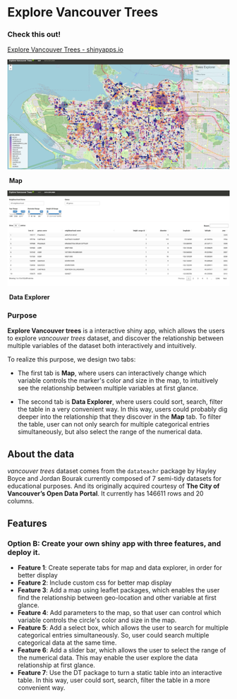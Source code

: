 # Explore Vancouver Trees

### Check this out!

[Explore Vancouver Trees - shinyapps.io](https://slinger25.shinyapps.io/explore_van_trees/)

![Running screenshot](/images/screenshot.png)

​                                                            **Map**

![screenshot_data_explorer](/images/screenshot_data_explorer.png)

​                                                    **Data Explorer**

### Purpose

**Explore Vancouver trees** is a interactive shiny app, which allows the users to explore *vancouver trees* dataset, and discover the relationship between multiple variables of the dataset both interactively and intuitively.

To realize this purpose, we design two tabs:

- The first tab is **Map**, where users can interactively change which variable controls the marker's color and size in the map, to intuitively see the relationship between multiple variables at first glance. 

- The second tab is **Data Explorer**, where users could sort, search, filter the table in a very convenient way. In this way, users could probably dig deeper into the relationship that they discover in the **Map** tab. To filter the table, user can not only search for multiple categorical entries simultaneously, but also select the range of the numerical data.

## About the data

*vancouver trees* dataset comes from the `datateachr` package by Hayley Boyce and Jordan Bourak currently composed of 7 semi-tidy datasets for educational purposes. And its originally acquired courtesy of **The City of Vancouver’s Open Data Portal**. It currently has 146611 rows and 20 columns.

## Features

### Option B: Create your own shiny app with three features, and deploy it.

- **Feature 1**: Create seperate tabs for map and data explorer, in order for better display
- **Feature 2**: Include custom css for better map display
- **Feature 3**: Add a map using leaflet packages, which enables the user find the relationship between geo-location and other variable at first glance.
- **Feature 4**: Add parameters to the map, so that user can control which variable controls the circle's color and size in the map.
- **Feature 5**: Add a select box, which allows the user to search for multiple categorical entries simultaneously. So, user could search multiple categorical data at the same time.
- **Feature 6**: Add a slider bar, which allows the user to select the range of the numerical data. This may enable the user explore the data relationship at first glance.
- **Feature 7**: Use the DT package to turn a static table into an interactive table. In this way, user could sort, search, filter the table in a more convenient way.
